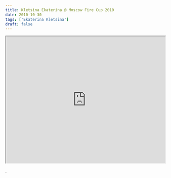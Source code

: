 ```yaml
---
title: Kletsina Ekaterina @ Moscow Fire Cup 2010
date: 2010-10-30
tags: ['Ekaterina Kletsina']
draft: false
---
```


<div class="field field-type-emvideo field-field-videocode">
    <div class="field-items">
            <div class="field-item odd">
                    <div class="emvideo emvideo-video emvideo-vimeo"><div id="media-vimeo-18" class="media-vimeo">
    <iframe src="http://player.vimeo.com/video/16349272?byline=0&fullscreen=1&show_title=0&show_byline=0&show_portrait=0&autoplay=0" width=100% height="400"></iframe>
</div>
</div>        </div>
        </div>
</div>
 <p>.</p>
